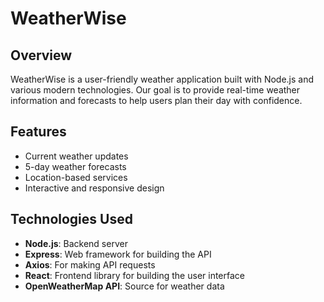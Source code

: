 # WeatherWise

## Overview
WeatherWise is a user-friendly weather application built with Node.js and various modern technologies. Our goal is to provide real-time weather information and forecasts to help users plan their day with confidence.

## Features
- Current weather updates
- 5-day weather forecasts
- Location-based services
- Interactive and responsive design

## Technologies Used
- **Node.js**: Backend server
- **Express**: Web framework for building the API
- **Axios**: For making API requests
- **React**: Frontend library for building the user interface
- **OpenWeatherMap API**: Source for weather data


